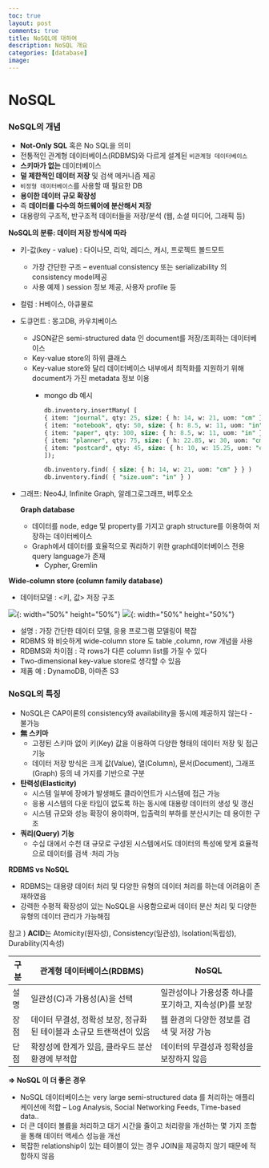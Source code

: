 ```yaml
---
toc: true
layout: post
comments: true
title: NoSQL에 대하여
description: NoSQL 개요
categories: [database]
image: 
---
```


# NoSQL

### NoSQL의 개념

- **Not-Only SQL** 혹은 No SQL을 의미
- 전통적인 관계형 데이터베이스(RDBMS)와 다르게 설계된 `비관계형 데이터베이스`
- **스키마가 없는** 데이터베이스
- **덜 제한적인 데이터 저장** 및 검색 메커니즘 제공
- `비정형 데이터베이스`를 사용할 때 필요한 DB
- **용이한 데이터 규모 확장성**
- 즉 **데이터를 다수의 하드웨어에 분산해서 저장**
- 대용량의 구조적, 반구조적 데이터들을 저장/분석 (웹, 소셜 미디어, 그래픽 등)

**NoSQL의 분류: 데이터 저장 방식에 따라**

- 키-값(key - value) : 다이나모, 리악, 레디스, 캐시, 프로젝트 볼드모트
    - 가장 간단한 구조 – eventual consistency 또는 serializability 의 consistency model제공
    - 사용 예제 ) session 정보 제공, 사용자 profile 등
- 컬럼 : H베이스, 아큐물로
- 도큐먼트 : 몽고DB, 카우치베이스
    - JSON같은 semi-structured data 인 document를 저장/조회하는 데이터베이스
    - Key-value store의 하위 클래스
    - Key-value store와 달리 데이터베이스 내부에서 최적화를 지원하기 위해 document가 가진 metadata 정보 이용
        - mongo db 예시
            
            ```sql
            db.inventory.insertMany( [
            { item: "journal", qty: 25, size: { h: 14, w: 21, uom: "cm" }, status: "A" },
            { item: "notebook", qty: 50, size: { h: 8.5, w: 11, uom: "in" }, status: "A" },
            { item: "paper", qty: 100, size: { h: 8.5, w: 11, uom: "in" }, status: "D" },
            { item: "planner", qty: 75, size: { h: 22.85, w: 30, uom: "cm" }, status: "D" },
            { item: "postcard", qty: 45, size: { h: 10, w: 15.25, uom: "cm" }, status: "A" }
            ]);
            
            db.inventory.find( { size: { h: 14, w: 21, uom: "cm" } } )
            db.inventory.find( { "size.uom": "in" } )
            ```
            
- 그래프: Neo4J, Infinite Graph, 알레그로그래프, 버투오소
    
    **Graph database**
    
    - 데이터를 node, edge 및 property를 가지고 graph structure를 이용하여 저장하는 데이터베이스
    - Graph에서 데이터를 효율적으로 쿼리하기 위한 graph데이터베이스 전용 query language가 존재
        - Cypher, Gremlin

   

**Wide-column store (column family database)**

- 데이터모델 : <키, 값> 저장 구조

![]({{site.baseurl}}/images/database/테이블1.png){: width="50%" height="50%"} ![]({{site.baseurl}}/images/database/테이블2.png){: width="50%" height="50%"}

- 설명 : 가장 간단한 데이터 모델, 응용 프로그램 모델링이 복잡
- RDBMS 와 비슷하게 wide-column store 도 table ,column, row 개념을 사용
- RDBMS와 차이점 : 각 rows가 다른 column list를 가질 수 있다
- Two-dimensional key-value store로 생각할 수 있음
- 제품 예 : DynamoDB, 아마존 S3

### NoSQL의 특징

- NoSQL은 CAP이론의 consistency와 availability을 동시에 제공하지 않는다 - 불가능
- **無 스키마**
    - 고정된 스키마 없이 키(Key) 값을 이용하여 다양한 형태의 데이터 저장 및 접근 기능
    - 데이터 저장 방식은 크게 값(Value), 열(Column), 문서(Document), 그래프(Graph) 등의 네 가지를 기반으로 구분
- **탄력성(Elasticity)**
    - 시스템 일부에 장애가 발생해도 클라이언트가 시스템에 접근 가능
    - 응용 시스템의 다운 타임이 없도록 하는 동시에 대용량 데이터의 생성 및 갱신
    - 시스템 규모와 성능 확장이 용이하며, 입출력의 부하를 분산시키는 데 용이한 구조
- **쿼리(Query) 기능**
    - 수십 대에서 수천 대 규모로 구성된 시스템에서도 데이터의 특성에 맞게 효율적으로 데이터를 검색 ·처리 가능

**RDBMS vs NoSQL**

- RDBMS는 대용량 데이터 처리 및 다양한 유형의 데이터 처리를 하는데 어려움이 존재하였음
- 강력한 수평적 확장성이 있는 NoSQL을 사용함으로써 데이터 분산 처리 및 다양한 유형의 데이터 관리가 가능해짐

참고 ) **ACID**는 Atomicity(원자성), Consistency(일관성), Isolation(독립성), Durability(지속성)

| 구분 | 관계형 데이터베이스(RDBMS)                       | NoSQL |
| --- |-----------------------------------------| --- |
| 설명 | 일관성(C)과 가용성(A)을 선택                      | 일관성이나 가용성중 하나를 포기하고, 지속성(P)를 보장 |
| 장점 | 데이터 무결성, 정확성 보장, 정규화된 테이블과 소규모 트랜잭션이 있음 | 웹 환경의 다양한 정보를 검색 및 저장 가능 |
| 단점 | 확장성에 한계가 있음, 클라우드 분산 환경에 부적합            | 데이터의 무결성과 정확성을 보장하지 않음 |

**⇒ NoSQL 이 더 좋은 경우**

- NoSQL 데이터베이스는 very large semi-structured data 를 처리하는 애플리케이션에 적합 – Log Analysis, Social Networking Feeds, Time-based data..
- 더 큰 데이터 볼륨을 처리하고 대기 시간을 줄이고 처리량을 개선하는 몇 가지 조합을 통해 데이터 액세스 성능을 개선
- 복잡한 relationship이 있는 테이블이 있는 경우 JOIN을 제공하지 않기 때문에 적합하지 않음
